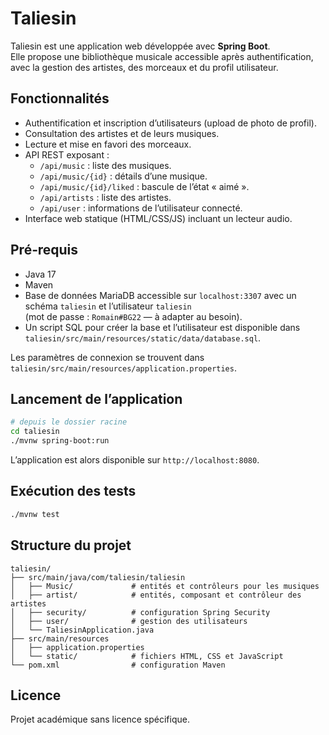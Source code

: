 # Taliesin

Taliesin est une application web développée avec **Spring Boot**.  
Elle propose une bibliothèque musicale accessible après authentification, avec la
gestion des artistes, des morceaux et du profil utilisateur.

## Fonctionnalités

- Authentification et inscription d’utilisateurs (upload de photo de profil).
- Consultation des artistes et de leurs musiques.
- Lecture et mise en favori des morceaux.
- API REST exposant :
  - `/api/music` : liste des musiques.
  - `/api/music/{id}` : détails d’une musique.
  - `/api/music/{id}/liked` : bascule de l’état « aimé ».
  - `/api/artists` : liste des artistes.
  - `/api/user` : informations de l’utilisateur connecté.
- Interface web statique (HTML/CSS/JS) incluant un lecteur audio.

## Pré‑requis

- Java 17
- Maven
- Base de données MariaDB accessible sur `localhost:3307`
  avec un schéma `taliesin` et l’utilisateur `taliesin`  
  (mot de passe : `Romain#BG22` — à adapter au besoin).
- Un script SQL pour créer la base et l’utilisateur est disponible dans
  `taliesin/src/main/resources/static/data/database.sql`.

Les paramètres de connexion se trouvent dans
`taliesin/src/main/resources/application.properties`.

## Lancement de l’application

```bash
# depuis le dossier racine
cd taliesin
./mvnw spring-boot:run
```

L’application est alors disponible sur `http://localhost:8080`.

## Exécution des tests

```bash
./mvnw test
```

## Structure du projet

```
taliesin/
├── src/main/java/com/taliesin/taliesin
│   ├── Music/             # entités et contrôleurs pour les musiques
│   ├── artist/            # entités, composant et contrôleur des artistes
│   ├── security/          # configuration Spring Security
│   ├── user/              # gestion des utilisateurs
│   └── TaliesinApplication.java
├── src/main/resources
│   ├── application.properties
│   └── static/            # fichiers HTML, CSS et JavaScript
└── pom.xml                # configuration Maven
```

## Licence

Projet académique sans licence spécifique.